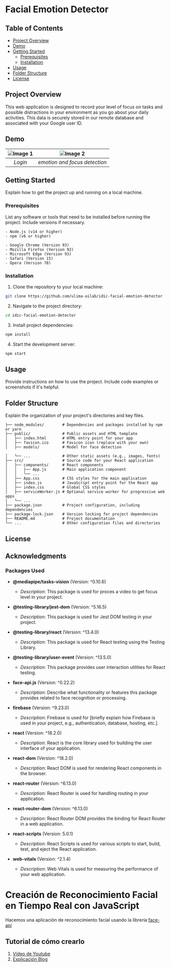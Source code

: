 

# Facial Emotion Detector

## Table of Contents

- [Project Overview](#project-overview)
- [Demo](#demo)
- [Getting Started](#getting-started)
  - [Prerequisites](#prerequisites)
  - [Installation](#installation)
- [Usage](#usage)
- [Folder Structure](#folder-structure)
- [License](#license)

## Project Overview

This web application is designed to record your level of focus on tasks and possible distractions in your environment as you go about your daily activities. This data is securely stored in our remote database and associated with your Google user ID.

## Demo

| ![Image 1](images/Screenshot%202023-10-02%20at%209.34.50 AM.png) | ![Image 2](images/Screenshot%202023-10-02%20at%209.35.55 AM.png) |
|:-----------------------:|:-----------------------:|
|   *Login*    |   *emotion and focus detection*    |


## Getting Started

Explain how to get the project up and running on a local machine.

### Prerequisites

List any software or tools that need to be installed before running the project. Include versions if necessary.

```
- Node.js (v14 or higher)
- npm (v6 or higher)
```
```
- Google Chrome (Version 93)
- Mozilla Firefox (Version 92)
- Microsoft Edge (Version 93)
- Safari (Version 15)
- Opera (Version 78)
```

### Installation

1. Clone the repository to your local machine:

```bash
git clone https://github.com/ulima-ailab/idic-facial-emotion-detector
```

2. Navigate to the project directory:

```bash
cd idic-facial-emotion-detector
```

3. Install project dependencies:

```bash
npm install
```

4. Start the development server:

```bash
npm start
```

## Usage

Provide instructions on how to use the project. Include code examples or screenshots if it's helpful.

## Folder Structure

Explain the organization of your project's directories and key files.

```
├── node_modules/        # Dependencies and packages installed by npm or yarn
├── public/              # Public assets and HTML template
│   ├── index.html       # HTML entry point for your app
│   ├── favicon.ico      # Favicon icon (replace with your own)
│   ├── models/          # Model for face detection

│   └── ...              # Other static assets (e.g., images, fonts)
├── src/                 # Source code for your React application
│   ├── components/      # React components
│   │   ├── App.js       # Main application component
│   │   └── ...
│   ├── App.css          # CSS styles for the main application
│   ├── index.js         # JavaScript entry point for the React app
│   ├── index.css        # Global CSS styles
│   ├── serviceWorker.js # Optional service worker for progressive web apps
│   └── ...
├── package.json         # Project configuration, including dependencies
├── package-lock.json    # Version locking for project dependencies
├── README.md            # Project documentation
└── ...                  # Other configuration files and directories
```


## License

<!-- This project is licensed under the [License Name] License - see the [LICENSE.md](LICENSE.md) file for details. -->

## Acknowledgments

### Packages Used

- **@mediapipe/tasks-vision** (Version: ^0.10.6)
  - *Description*: This package is used for proces a video to get focus level in your project.

- **@testing-library/jest-dom** (Version: ^5.16.5)
  - *Description*: This package is used for Jest DOM testing in your project.

- **@testing-library/react** (Version: ^13.4.0)
  - *Description*: This package is used for React testing using the Testing Library.

- **@testing-library/user-event** (Version: ^13.5.0)
  - *Description*: This package provides user interaction utilities for React testing.

- **face-api.js** (Version: ^0.22.2)
  - *Description*: Describe what functionality or features this package provides related to face recognition or processing.

- **firebase** (Version: ^9.23.0)
  - *Description*: Firebase is used for [briefly explain how Firebase is used in your project, e.g., authentication, database, hosting, etc.].

- **react** (Version: ^18.2.0)
  - *Description*: React is the core library used for building the user interface of your application.

- **react-dom** (Version: ^18.2.0)
  - *Description*: React DOM is used for rendering React components in the browser.

- **react-router** (Version: ^6.13.0)
  - *Description*: React Router is used for handling routing in your application.

- **react-router-dom** (Version: ^6.13.0)
  - *Description*: React Router DOM provides the binding for React Router in a web application.

- **react-scripts** (Version: 5.0.1)
  - *Description*: React Scripts is used for various scripts to start, build, test, and eject the React application.

- **web-vitals** (Version: ^2.1.4)
  - *Description*: Web Vitals is used for measuring the performance of your web application.


# Creación de Reconocimiento Facial en Tiempo Real con JavaScript
Hacemos una aplicación de reconocimiento facial usando la librería [face-api](https://github.com/justadudewhohacks/face-api.js/)

## Tutorial de cómo crearlo
1. [Vídeo de Youtube](https://youtu.be/XJRL4XFJ9d8)
2. [Explicación Blog](https://urimarti.com/frontend/creacion-de-reconocimiento-facial-en-tiempo-real/)
